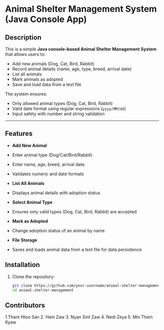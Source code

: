 #  Animal Shelter Management System (Java Console App)

## Description
This is a simple **Java console-based Animal Shelter Management System** that allows users to:
-  Add new animals (Dog, Cat, Bird, Rabbit)
-  Record animal details (name, age, type, breed, arrival date)
-  List all animals
-  Mark animals as adopted
-  Save and load data from a text file

The system ensures:
-  Only allowed animal types (Dog, Cat, Bird, Rabbit)
-  Valid date format using regular expressions (`yyyy/MM/dd`)
-  Input safety with number and string validation

---

##  Features
-  **Add New Animal**
  - Enter animal type (Dog/Cat/Bird/Rabbit)
  - Enter name, age, breed, arrival date
  - Validates numeric and date formats

-  **List All Animals**
  - Displays animal details with adoption status

-  **Select Animal Type**
  - Ensures only valid types (Dog, Cat, Bird, Rabbit) are accepted

-  **Mark as Adopted**
  - Change adoption status of an animal by name

-  **File Storage**
  - Saves and loads animal data from a text file for data persistence


## Installation
1. Clone the repository:
   ```bash
   git clone https://github.com/your-username/animal-shelter-management.git
   cd animal-shelter-management
## Contributors
1.Thant Htoo San
2. Hein Zaw
3. Nyan Sint Zaw
4. Nedi Zeya
5. Min Thein Kyaw
